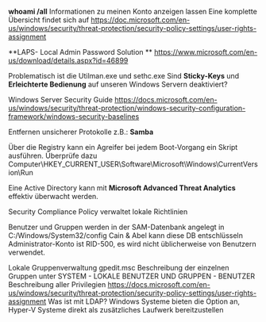 **whoami /all** Informationen zu meinen Konto anzeigen lassen
Eine komplette Übersicht findet sich auf https://doc.microsoft.com/en-us/windows/security/threat-protection/security-policy-settings/user-rights-assignment

**LAPS- Local Admin Password Solution **
https://www.microsoft.com/en-us/download/details.aspx?id=46899

Problematisch ist die Utilman.exe und sethc.exe
Sind **Sticky-Keys** und **Erleichterte Bedienung** auf unseren Windows Servern deaktiviert?

Windows Server Security Guide
https://docs.microsoft.com/en-us/windows/security/threat-protection/windows-security-configuration-framework/windows-security-baselines

Entfernen unsicherer Protokolle z.B.: **Samba**

Über die Registry kann ein Agreifer bei jedem Boot-Vorgang ein Skript ausführen.
Überprüfe dazu Computer\HKEY_CURRENT_USER\Software\Microsoft\Windows\CurrentVersion\Run

Eine Active Directory kann mit **Microsoft Advanced Threat Analytics** effektiv überwacht werden.

Security Compliance Policy verwaltet lokale Richtlinien

Benutzer und Gruppen werden in der SAM-Datenbank angelegt in C:/Windows/System32/config
Cain & Abel kann diese DB entschlüsseln
Administrator-Konto ist RID-500, es wird nicht üblicherweise von Benutzern verwendet.

Lokale Gruppenverwaltung gpedit.msc
Beschreibung der einzelnen Gruppen unter SYSTEM - LOKALE BENUTZER UND GRUPPEN - BENUTZER
Beschreibung aller Privilegien
https://docs.microsoft.com/en-us/windows/security/threat-protection/security-policy-settings/user-rights-assignment
Was ist mit LDAP?
Windows Systeme bieten die Option an, Hyper-V Systeme direkt als zusätzliches Laufwerk bereitzustellen

